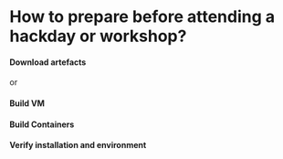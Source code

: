 # How to prepare before attending a hackday or workshop?

#### Download artefacts

or

#### Build VM


#### Build Containers


#### Verify installation and environment
